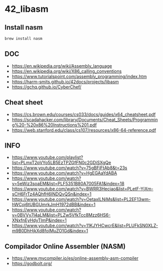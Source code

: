 # 42_libasm

## Install nasm
```bash
brew install nasm
```

## DOC
+    https://en.wikipedia.org/wiki/Assembly_language
+    https://en.wikipedia.org/wiki/X86_calling_conventions
+    https://www.tutorialspoint.com/assembly_programming/index.htm
+    https://harm-smits.github.io/42docs/projects/libasm
+    https://gchq.github.io/CyberChef/
    

## Cheat sheet
+    https://cs.brown.edu/courses/cs033/docs/guides/x64_cheatsheet.pdf
+    https://scadahacker.com/library/Documents/Cheat_Sheets/Programming%20-%20x86%20Instructions%201.pdf
+    https://web.stanford.edu/class/cs107/resources/x86-64-reference.pdf
    
## INFO
+    https://www.youtube.com/playlist?list=PLmxT2pVYo5LB5EzTPZGfFN0c2GDiSXgQe
+    https://www.youtube.com/watch?v=75gBFiFtAb8&t=23s
+    https://www.youtube.com/watch?v=HgEGAaYdABA
+    https://www.youtube.com/watch?v=5eWiz3soaEM&list=PLF5351B80A7005FA1&index=18
+    https://www.youtube.com/watch?v=BWRR3Hecjao&list=PLetF-YjXm-sCH6FrTz4AQhfH6INDQvQSn&index=1
+    https://www.youtube.com/watch?v=OetaxILNiMs&list=PL2EF13wm-hWCoj6tUBGUmrkJmH1972dBB&index=1
+    https://www.youtube.com/watch?v=0BVVy7l4aLM&list=PLZw5VfkTcc8Mzz6HS6-XNxfnEyHdyTlmP&index=1
+    https://www.youtube.com/watch?v=11KJYHCwcrE&list=PLUFkSN0XLZ-m9B0DhHjkXd8foIMuZO1Gd&index=1
             
## Compilador Online Assembler (NASM)
+    https://www.mycompiler.io/es/online-assembly-asm-compiler
+    https://godbolt.org/